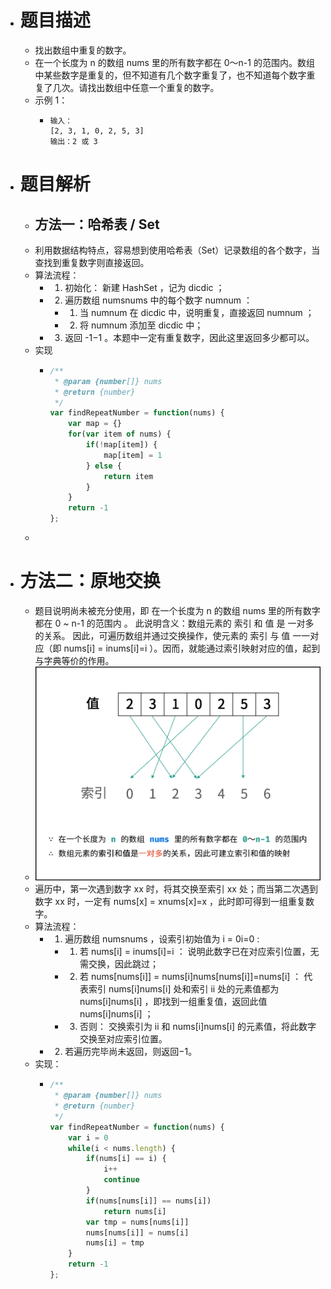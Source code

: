 - # 题目描述
	- 找出数组中重复的数字。
	- 在一个长度为 n 的数组 nums 里的所有数字都在 0～n-1 的范围内。数组中某些数字是重复的，但不知道有几个数字重复了，也不知道每个数字重复了几次。请找出数组中任意一个重复的数字。
	- 示例 1：
		- ```
		  输入：
		  [2, 3, 1, 0, 2, 5, 3]
		  输出：2 或 3
		  ```
- # 题目解析
	- ## 方法一：哈希表 / Set
	- 利用数据结构特点，容易想到使用哈希表（Set）记录数组的各个数字，当查找到重复数字则直接返回。
	- 算法流程：
		- 1. 初始化： 新建 HashSet ，记为 dicdic ；
		- 2. 遍历数组 numsnums 中的每个数字 numnum ：
			- 1. 当 numnum 在 dicdic 中，说明重复，直接返回 numnum ；
			- 2. 将 numnum 添加至 dicdic 中；
		- 3. 返回 -1−1 。本题中一定有重复数字，因此这里返回多少都可以。
	- 实现
		- ```js
		  /**
		   * @param {number[]} nums
		   * @return {number}
		   */
		  var findRepeatNumber = function(nums) {
		      var map = {} 
		      for(var item of nums) {
		          if(!map[item]) {
		              map[item] = 1
		          } else {
		              return item
		          }
		      }
		      return -1
		  };
		  ```
	-
- # 方法二：原地交换
	- 题目说明尚未被充分使用，即 在一个长度为 n 的数组 nums 里的所有数字都在 0 ~ n-1 的范围内 。 此说明含义：数组元素的 索引 和 值 是 一对多 的关系。
	  因此，可遍历数组并通过交换操作，使元素的 索引 与 值 一一对应（即 nums[i] = inums[i]=i ）。因而，就能通过索引映射对应的值，起到与字典等价的作用。
	- ![image.png](../assets/image_1657164341251_0.png)
	- 遍历中，第一次遇到数字 xx 时，将其交换至索引 xx 处；而当第二次遇到数字 xx 时，一定有 nums[x] = xnums[x]=x ，此时即可得到一组重复数字。
	- 算法流程：
		- 1. 遍历数组 numsnums ，设索引初始值为 i = 0i=0 :
			- 1. 若 nums[i] = inums[i]=i ： 说明此数字已在对应索引位置，无需交换，因此跳过；
			- 2. 若 nums[nums[i]] = nums[i]nums[nums[i]]=nums[i] ： 代表索引 nums[i]nums[i] 处和索引 ii 处的元素值都为 nums[i]nums[i] ，即找到一组重复值，返回此值 nums[i]nums[i] ；
			- 3. 否则： 交换索引为 ii 和 nums[i]nums[i] 的元素值，将此数字交换至对应索引位置。
		- 2. 若遍历完毕尚未返回，则返回−1。
	- 实现：
		- ```js
		  /**
		   * @param {number[]} nums
		   * @return {number}
		   */
		  var findRepeatNumber = function(nums) {
		      var i = 0
		      while(i < nums.length) {
		          if(nums[i] == i) {
		              i++
		              continue
		          }
		          if(nums[nums[i]] == nums[i])
		              return nums[i]
		          var tmp = nums[nums[i]]
		          nums[nums[i]] = nums[i] 
		          nums[i] = tmp 
		      }
		      return -1
		  };
		  ```